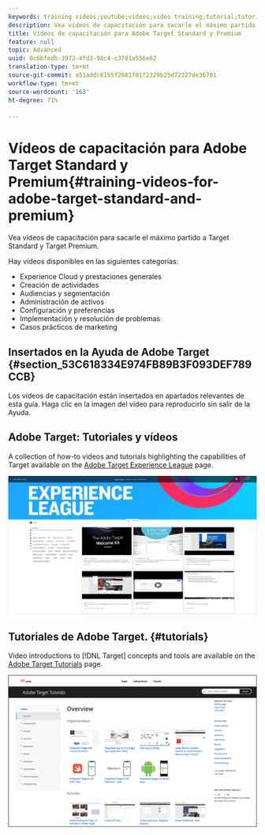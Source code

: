 ```yaml
---
keywords: training videos;youtube;videos;video training;tutorial;tutorials;video
description: Vea vídeos de capacitación para sacarle el máximo partido a Target Standard y Target Premium.
title: Vídeos de capacitación para Adobe Target Standard y Premium
feature: null
topic: Advanced
uuid: 8c6bfedb-3972-4fd3-98c4-c3781a556e62
translation-type: tm+mt
source-git-commit: a51addc6155f2681f01f2329b25d72327de36701
workflow-type: tm+mt
source-wordcount: '163'
ht-degree: 71%

---
```



# Vídeos de capacitación para Adobe Target Standard y Premium{#training-videos-for-adobe-target-standard-and-premium}

Vea vídeos de capacitación para sacarle el máximo partido a Target Standard y Target Premium.

Hay vídeos disponibles en las siguientes categorías:

* Experience Cloud y prestaciones generales
* Creación de actividades
* Audiencias y segmentación
* Administración de activos
* Configuración y preferencias
* Implementación y resolución de problemas
* Casos prácticos de marketing

## Insertados en la Ayuda de Adobe Target  {#section_53C618334E974FB89B3F093DEF789CCB}

Los vídeos de capacitación están insertados en apartados relevantes de esta guía. Haga clic en la imagen del vídeo para reproducirlo sin salir de la Ayuda.

## Adobe Target: Tutoriales y vídeos

A collection of how-to videos and tutorials highlighting the capabilities of Target available on the [Adobe Target Experience League](https://guided.adobe.com/#recommended/solutions/target) page.

![Vídeos de Experience League](/help/c-intro/assets/experience-league.png)

## Tutoriales de Adobe Target.  {#tutorials}

Video introductions to [!DNL Target] concepts and tools are available on  the [Adobe Target Tutorials](https://docs.adobe.com/content/help/en/target-learn/tutorials/overview.html) page.

![Tutoriales de Adobe Target](/help/c-intro/assets/adobe-target-tutorials-new.png)